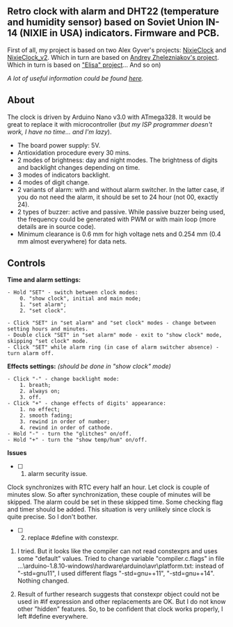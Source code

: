 ## Retro clock with alarm and DHT22 (temperature and humidity sensor) based on Soviet Union IN-14 (NIXIE in USA) indicators. Firmware and PCB.

First of all, my project is based on two Alex Gyver's projects: [NixieClock](https://github.com/AlexGyver/NixieClock) and [NixieClock_v2](https://github.com/AlexGyver/NixieClock_v2). Which in turn are based on [Andrey Zhelezniakov's project](https://itworkclub.ru/arduino-%D1%87%D0%B0%D1%81%D1%8B-%D0%BD%D0%B0-%D0%B3%D0%B0%D0%B7%D0%BE%D1%80%D0%B0%D0%B7%D1%80%D1%8F%D0%B4%D0%BD%D1%8B%D1%85-%D0%B8%D0%BD%D0%B4%D0%B8%D0%BA%D0%B0%D1%82%D0%BE%D1%80%D0%B0%D1%85/). Which in turn is based on ["Elisa" project](http://www.labkit.ru/html/clock?id=470)... And so on)

*A lot of useful information could be found [here](https://alexgyver.ru/nixieclock_v2/).*


## About

The clock is driven by Arduino Nano v3.0 with ATmega328. It would be great to replace it with microcontroller (*but my ISP programmer doesn't work, I have no time... and I'm lazy*).

- The board power supply: 5V.
- Antioxidation procedure every 30 mins.
- 2 modes of brightness: day and night modes. The brightness of digits and backlight changes depending on time.
- 3 modes of indicators backlight.
- 4 modes of digit change.
- 2 variants of alarm: with and without alarm switcher. In the latter case, if you do not need the alarm, it should be set to 24 hour (not 00, exactly 24).
- 2 types of buzzer: active and passive. While passive buzzer being used, the frequency could be generated with PWM or with main loop (more details are in source code).
- Minimum clearance is 0.6 mm for high voltage nets and 0.254 mm (0.4 mm almost everywhere) for data nets.


## Controls

**Time and alarm settings:**

	- Hold "SET" - switch between clock modes:
		0. "show clock", initial and main mode;
		1. "set alarm";
		2. "set clock".

	- Click "SET" in "set alarm" and "set clock" modes - change between setting hours and minutes.
	- Double click "SET" in "set alarm" mode - exit to "show clock" mode, skipping "set clock" mode.
	- Click "SET" while alarm ring (in case of alarm switcher absence) - turn alarm off.

**Effects settings:**
*(should be done in "show clock" mode)*

	- Click "-" - change backlight mode:
		1. breath;
		2. always on;
		3. off.
	- Click "+" - change effects of digits' appearance:
		1. no effect;
		2. smooth fading;
		3. rewind in order of number;
		4. rewind in order of cathode.
	- Hold "-" - turn the "glitches" on/off.
	- Hold "+" - turn the "show temp/hum" on/off.

**Issues**

- [ ] 1. alarm security issue.

Clock synchronizes with RTC every half an hour. Let clock is couple of minutes slow. So after synchronization, these couple of minutes will be skipped. The alarm could be set in these skipped time. Some checking flag and timer should be added. This situation is very unlikely since clock is quite precise. So I don't bother.

- [ ] 2. replace #define with constexpr.

1. I tried. But it looks like the compiler can not read constexprs and uses some "default" values.
Tried to change variable "compiler.c.flags" in file ...\arduino-1.8.10-windows\hardware\arduino\avr\platform.txt: instead of "-std=gnu11", I used different flags "-std=gnu++11", "-std=gnu++14". Nothing changed.

2. Result of further research suggests that constexpr object could not be used in #if expression and other replacements are OK. But I do not know other "hidden" features. So, to be confident that clock works properly, I left #define everywhere.